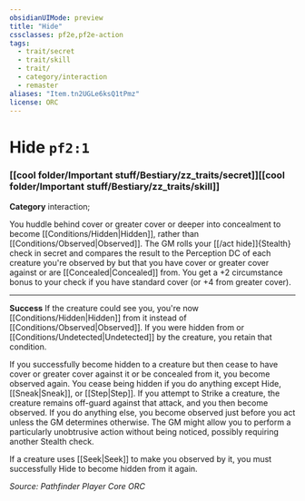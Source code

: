 ```yaml
---
obsidianUIMode: preview
title: "Hide"
cssclasses: pf2e,pf2e-action
tags:
  - trait/secret
  - trait/skill
  - trait/
  - category/interaction
  - remaster
aliases: "Item.tn2UGLe6ksQ1tPmz"
license: ORC
---
```

# Hide `pf2:1`

### [[cool folder/Important stuff/Bestiary/zz_traits/secret]][[cool folder/Important stuff/Bestiary/zz_traits/skill]]

**Category** interaction; 




You huddle behind cover or greater cover or deeper into concealment to become [[Conditions/Hidden|Hidden]], rather than [[Conditions/Observed|Observed]]. The GM rolls your [[/act hide]]{Stealth} check in secret and compares the result to the Perception DC of each creature you're observed by but that you have cover or greater cover against or are [[Concealed|Concealed]] from. You get a +2 circumstance bonus to your check if you have standard cover (or +4 from greater cover).

* * *

**Success** If the creature could see you, you're now [[Conditions/Hidden|Hidden]] from it instead of [[Conditions/Observed|Observed]]. If you were hidden from or [[Conditions/Undetected|Undetected]] by the creature, you retain that condition.

If you successfully become hidden to a creature but then cease to have cover or greater cover against it or be concealed from it, you become observed again. You cease being hidden if you do anything except Hide, [[Sneak|Sneak]], or [[Step|Step]]. If you attempt to Strike a creature, the creature remains off-guard against that attack, and you then become observed. If you do anything else, you become observed just before you act unless the GM determines otherwise. The GM might allow you to perform a particularly unobtrusive action without being noticed, possibly requiring another Stealth check.

If a creature uses [[Seek|Seek]] to make you observed by it, you must successfully Hide to become hidden from it again.

*Source: Pathfinder Player Core*
*ORC*